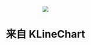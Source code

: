 <div align="center">
  <a href="https://klinecharts.com">
    <img src="https://github.com/liihuu/KLineChart/assets/10508024/c55f301a-e0a2-422c-a9d5-fd960de68ba3"/>
  </a>
</div>
<h1 align="center">来自 KLineChart</h1>
